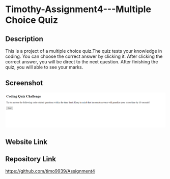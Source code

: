 # Timothy-Assignment4---Multiple Choice Quiz

## Description
This is a project of a multiple choice quiz.The quiz tests your knowledge in coding. You can choose the correct answer by clicking it. After clicking the correct answer, you will be direct to the next question. After finishing the quiz, you will able to see your marks.

## Screenshot
![screenshot-assi-4](Screen-assi-4.PNG)

## Website Link


## Repository Link
https://github.com/timo9939/Assignment4